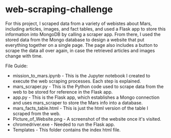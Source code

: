 # web-scraping-challenge

For this project, I scraped data from a variety of webistes about Mars, including articles, images, and fact tables, and used a Flask app to store this information into MongoDB by calling a scraper app. From there, I used the stored data from the Mongo database to design a website that put everything together on a single page. The page also includes a button to scrape the data all over again, in case the retrieved articles and images change with time.

File Guide:
  * mission_to_mars.ipynb - This is the Jupyter notebook I created to execute the web scraping processes. Each step is explained.
  * mars_scraper.py - This is the Python code used to scrape data from the web to be stored for reference in the Flask app.
  * app.py - This is the Flask app, which establishes a Mongo connection and uses mars_scraper to store the Mars info into a database.
  * mars_facts_table.html - This is just the html version of the table I scraped from the web.
  * Picture_of_Website.png - A screenshot of the website once it's visited.
  * chromedriver.exe - Needed to run the Flask app.
  * Templates - This folder contains the index html file.
